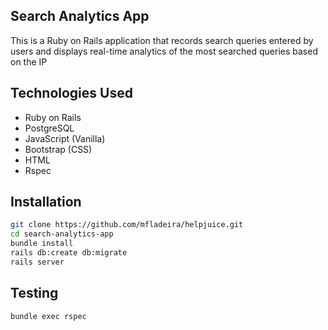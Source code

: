 ## Search Analytics App

This is a Ruby on Rails application that records search queries entered by users and displays real-time analytics of the most searched queries based on the IP

## Technologies Used

- Ruby on Rails
- PostgreSQL
- JavaScript (Vanilla)
- Bootstrap (CSS)
- HTML
- Rspec

## Installation

```bash
git clone https://github.com/mfladeira/helpjuice.git
cd search-analytics-app
bundle install
rails db:create db:migrate
rails server
```

## Testing
```bash
bundle exec rspec
```
